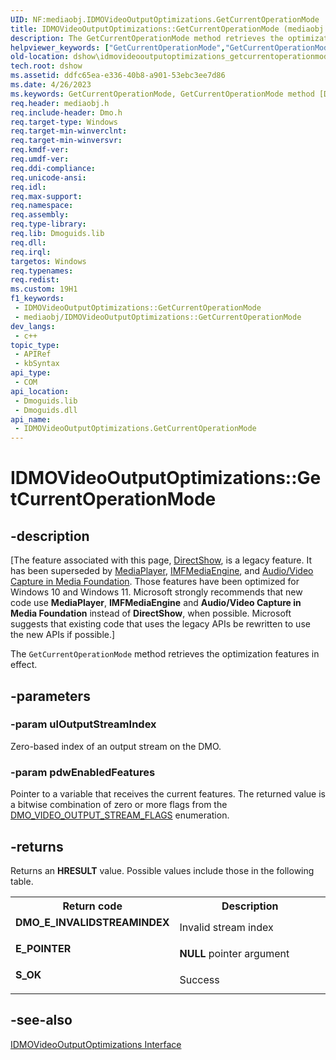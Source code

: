 ```yaml
---
UID: NF:mediaobj.IDMOVideoOutputOptimizations.GetCurrentOperationMode
title: IDMOVideoOutputOptimizations::GetCurrentOperationMode (mediaobj.h)
description: The GetCurrentOperationMode method retrieves the optimization features in effect.
helpviewer_keywords: ["GetCurrentOperationMode","GetCurrentOperationMode method [DirectShow]","GetCurrentOperationMode method [DirectShow]","IDMOVideoOutputOptimizations interface","IDMOVideoOutputOptimizations interface [DirectShow]","GetCurrentOperationMode method","IDMOVideoOutputOptimizations.GetCurrentOperationMode","IDMOVideoOutputOptimizations::GetCurrentOperationMode","IDMOVideoOutputOptimizationsGetCurrentOperationMode","dshow.idmovideooutputoptimizations_getcurrentoperationmode","mediaobj/IDMOVideoOutputOptimizations::GetCurrentOperationMode"]
old-location: dshow\idmovideooutputoptimizations_getcurrentoperationmode.htm
tech.root: dshow
ms.assetid: ddfc65ea-e336-40b8-a901-53ebc3ee7d86
ms.date: 4/26/2023
ms.keywords: GetCurrentOperationMode, GetCurrentOperationMode method [DirectShow], GetCurrentOperationMode method [DirectShow],IDMOVideoOutputOptimizations interface, IDMOVideoOutputOptimizations interface [DirectShow],GetCurrentOperationMode method, IDMOVideoOutputOptimizations.GetCurrentOperationMode, IDMOVideoOutputOptimizations::GetCurrentOperationMode, IDMOVideoOutputOptimizationsGetCurrentOperationMode, dshow.idmovideooutputoptimizations_getcurrentoperationmode, mediaobj/IDMOVideoOutputOptimizations::GetCurrentOperationMode
req.header: mediaobj.h
req.include-header: Dmo.h
req.target-type: Windows
req.target-min-winverclnt: 
req.target-min-winversvr: 
req.kmdf-ver: 
req.umdf-ver: 
req.ddi-compliance: 
req.unicode-ansi: 
req.idl: 
req.max-support: 
req.namespace: 
req.assembly: 
req.type-library: 
req.lib: Dmoguids.lib
req.dll: 
req.irql: 
targetos: Windows
req.typenames: 
req.redist: 
ms.custom: 19H1
f1_keywords:
 - IDMOVideoOutputOptimizations::GetCurrentOperationMode
 - mediaobj/IDMOVideoOutputOptimizations::GetCurrentOperationMode
dev_langs:
 - c++
topic_type:
 - APIRef
 - kbSyntax
api_type:
 - COM
api_location:
 - Dmoguids.lib
 - Dmoguids.dll
api_name:
 - IDMOVideoOutputOptimizations.GetCurrentOperationMode
---
```


# IDMOVideoOutputOptimizations::GetCurrentOperationMode


## -description

\[The feature associated with this page, [DirectShow](/windows/win32/directshow/directshow), is a legacy feature. It has been superseded by [MediaPlayer](/uwp/api/Windows.Media.Playback.MediaPlayer), [IMFMediaEngine](/windows/win32/api/mfmediaengine/nn-mfmediaengine-imfmediaengine), and [Audio/Video Capture in Media Foundation](windows/win32/medfound/audio-video-capture-in-media-foundation). Those features have been optimized for Windows 10 and Windows 11. Microsoft strongly recommends that new code use **MediaPlayer**, **IMFMediaEngine** and **Audio/Video Capture in Media Foundation** instead of **DirectShow**, when possible. Microsoft suggests that existing code that uses the legacy APIs be rewritten to use the new APIs if possible.\]

The <code>GetCurrentOperationMode</code> method retrieves the optimization features in effect.

## -parameters

### -param ulOutputStreamIndex

Zero-based index of an output stream on the DMO.

### -param pdwEnabledFeatures

Pointer to a variable that receives the current features. The returned value is a bitwise combination of zero or more flags from the <a href="/windows/desktop/api/mediaobj/ne-mediaobj-_dmo_video_output_stream_flags">DMO_VIDEO_OUTPUT_STREAM_FLAGS</a> enumeration.

## -returns

Returns an <b>HRESULT</b> value. Possible values include those in the following table.

<table>
<tr>
<th>Return code</th>
<th>Description</th>
</tr>
<tr>
<td width="40%">
<dl>
<dt><b>DMO_E_INVALIDSTREAMINDEX</b></dt>
</dl>
</td>
<td width="60%">
Invalid stream index

</td>
</tr>
<tr>
<td width="40%">
<dl>
<dt><b>E_POINTER</b></dt>
</dl>
</td>
<td width="60%">
<b>NULL</b> pointer argument

</td>
</tr>
<tr>
<td width="40%">
<dl>
<dt><b>S_OK</b></dt>
</dl>
</td>
<td width="60%">
Success

</td>
</tr>
</table>

## -see-also

<a href="/windows/desktop/api/mediaobj/nn-mediaobj-idmovideooutputoptimizations">IDMOVideoOutputOptimizations Interface</a>